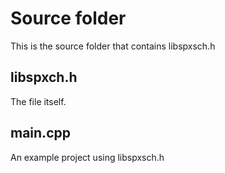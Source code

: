 # Source folder
This is the source folder that contains libspxsch.h

## libspxch.h
The file itself.

## main.cpp
An example project using libspxsch.h
